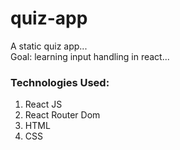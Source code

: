 # quiz-app
A static quiz app... <br>
Goal: learning input handling in react...

### Technologies Used:
1. React JS
2. React Router Dom
3. HTML
4. CSS
